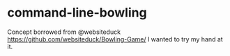 command-line-bowling
====================

Concept borrowed from @websiteduck https://github.com/websiteduck/Bowling-Game/
I wanted to try my hand at it.
